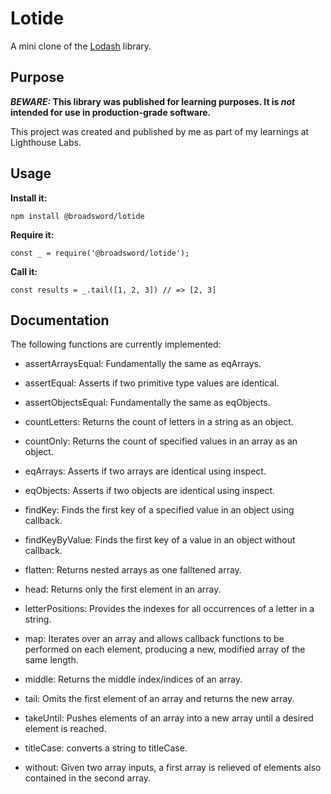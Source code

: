 # Lotide

A mini clone of the [Lodash](https://lodash.com) library.

## Purpose

**_BEWARE:_ This library was published for learning purposes. It is _not_ intended for use in production-grade software.**

This project was created and published by me as part of my learnings at Lighthouse Labs. 

## Usage

**Install it:**

`npm install @broadsword/lotide`

**Require it:**

`const _ = require('@broadsword/lotide');`

**Call it:**

`const results = _.tail([1, 2, 3]) // => [2, 3]`

## Documentation

The following functions are currently implemented:

* assertArraysEqual: Fundamentally the same as eqArrays.

* assertEqual: Asserts if two primitive type values are identical.

* assertObjectsEqual: Fundamentally the same as eqObjects. 

* countLetters: Returns the count of letters in a string as an object. 

* countOnly: Returns the count of specified values in an array as an      object.

* eqArrays: Asserts if two arrays are identical using inspect.

* eqObjects: Asserts if two objects are identical using inspect.

* findKey: Finds the first key of a specified value in an object using callback.

* findKeyByValue: Finds the first key of a value in an object without callback.

* flatten: Returns nested arrays as one falltened array.

* head: Returns only the first element in an array.

* letterPositions: Provides the indexes for all occurrences of a letter in a string.

* map: Iterates over an array and allows callback functions to be performed on each element, producing a new, modified array of the same length.

* middle: Returns the middle index/indices of an array.

* tail: Omits the first element of an array and returns the new array.

* takeUntil: Pushes elements of an array into a new array until a desired element is reached.

* titleCase: converts a string to titleCase.

* without: Given two array inputs, a first array is relieved of elements also contained in the second array.